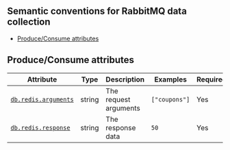 ## Semantic conventions for RabbitMQ data collection

<!-- toc -->

- [Produce/Consume attributes](#produceconsume-attributes)

<!-- tocstop -->

## Produce/Consume attributes

<!-- semconv db.redis -->

| Attribute                        | Type   | Description           | Examples      | Required |
| -------------------------------- | ------ | --------------------- | ------------- | -------- |
| [`db.redis.arguments`](redis.md) | string | The request arguments | `["coupons"]` | Yes      |
| [`db.redis.response`](redis.md)  | string | The response data     | `50`          | Yes      |

<!-- endsemconv -->
